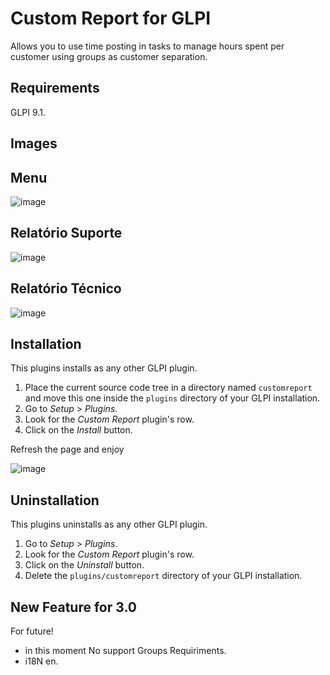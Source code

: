 # Custom Report for GLPI 
Allows you to use time posting in tasks to manage hours spent per customer using groups as customer separation.

Requirements
------------
GLPI 9.1.

Images
------------
Menu
------------
![image](https://github.com/ambientelivre/custom_report/assets/97977665/9f20d9c0-81d2-4a9e-a6c0-f8ed919b3840)

Relatório Suporte
-----------------
![image](https://github.com/ambientelivre/custom_report/assets/97977665/00d1e702-9e6a-43d6-a00d-2ca732b789d8)

Relatório Técnico
-----------------
![image](https://github.com/Migueldv06/miguel_custom_report/assets/97977665/dd64dc7c-5e07-4370-88eb-546c3186a9fa)


Installation
------------

This plugins installs as any other GLPI plugin.

1. Place the current source code tree in a directory named `customreport` and move this
   one inside the `plugins` directory of your GLPI installation.
2. Go to *Setup* > *Plugins*.
3. Look for the *Custom Report* plugin's row.
4. Click on the *Install* button.

Refresh the page and enjoy 

![image](https://github.com/ambientelivre/custom_report/assets/97977665/3ae71aeb-5b47-4399-8823-88ffee105de8)


Uninstallation
--------------

This plugins uninstalls as any other GLPI plugin.

1. Go to *Setup* > *Plugins*.
2. Look for the *Custom Report* plugin's row.
3. Click on the *Uninstall* button.
4. Delete the `plugins/customreport` directory of your GLPI installation.

New Feature for 3.0 
--------------
For future!
* in this moment No support Groups Requiriments.
* i18N en.
